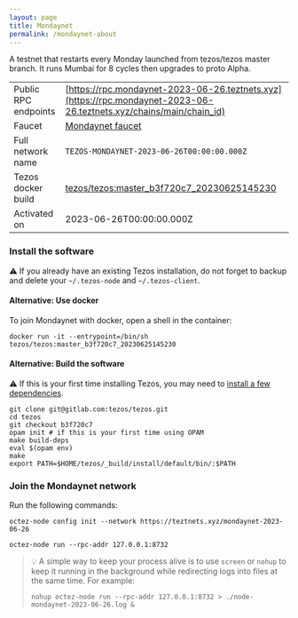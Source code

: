 ```yaml
---
layout: page
title: Mondaynet
permalink: /mondaynet-about
---
```


A testnet that restarts every Monday launched from tezos/tezos master branch. It runs Mumbai for 8 cycles then upgrades to proto Alpha.

| | |
|-------|---------------------|
| Public RPC endpoints | [https://rpc.mondaynet-2023-06-26.teztnets.xyz](https://rpc.mondaynet-2023-06-26.teztnets.xyz/chains/main/chain_id)<br/> |
| Faucet | [Mondaynet faucet](https://faucet.mondaynet-2023-06-26.teztnets.xyz) |
| Full network name | `TEZOS-MONDAYNET-2023-06-26T00:00:00.000Z` |
| Tezos docker build | [tezos/tezos:master_b3f720c7_20230625145230](https://hub.docker.com/r/tezos/tezos/tags?page=1&ordering=last_updated&name=master_b3f720c7_20230625145230) |
| Activated on | 2023-06-26T00:00:00.000Z |





### Install the software

⚠️  If you already have an existing Tezos installation, do not forget to backup and delete your `~/.tezos-node` and `~/.tezos-client`.



#### Alternative: Use docker

To join Mondaynet with docker, open a shell in the container:

```
docker run -it --entrypoint=/bin/sh tezos/tezos:master_b3f720c7_20230625145230
```

#### Alternative: Build the software

⚠️  If this is your first time installing Tezos, you may need to [install a few dependencies](https://tezos.gitlab.io/introduction/howtoget.html#setting-up-the-development-environment-from-scratch).

```
git clone git@gitlab.com:tezos/tezos.git
cd tezos
git checkout b3f720c7
opam init # if this is your first time using OPAM
make build-deps
eval $(opam env)
make
export PATH=$HOME/tezos/_build/install/default/bin/:$PATH
```

### Join the Mondaynet network

Run the following commands:

```
octez-node config init --network https://teztnets.xyz/mondaynet-2023-06-26

octez-node run --rpc-addr 127.0.0.1:8732
```

> 💡 A simple way to keep your process alive is to use `screen` or `nohup` to keep it running in the background while redirecting logs into files at the same time. For example:
>
> ```bash=13
> nohup octez-node run --rpc-addr 127.0.0.1:8732 > ./node-mondaynet-2023-06-26.log &
> ```




